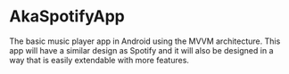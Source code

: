 # AkaSpotifyApp
The basic music player app in Android using the MVVM architecture. This app will have a similar design as Spotify and it will also be designed in a way that is easily extendable with more features.

